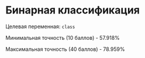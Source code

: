 # Бинарная классификация
Целевая переменная: `class`

Минимальная точность (10 баллов) - 57.918%

Максимальная точность (40 баллов) - 78.959%
        
